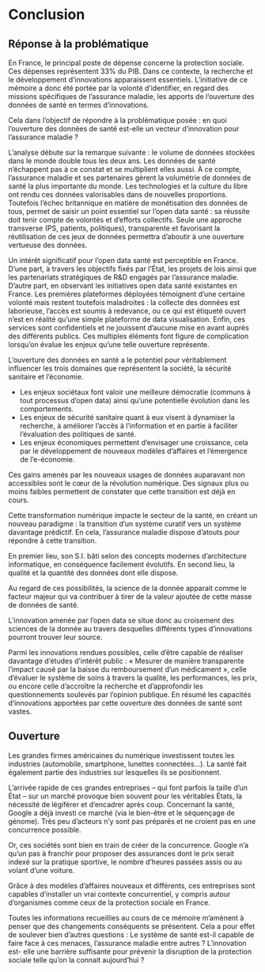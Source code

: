 # Conclusion

## Réponse à la problématique

En France, le principal poste de dépense concerne la protection sociale. Ces dépenses représentent 33% du PIB. Dans ce contexte, la recherche et le développement d’innovations apparaissent essentiels. L’initiative de ce mémoire a donc été portée par la volonté d’identifier, en regard des missions spécifiques de l’assurance maladie, les apports de l’ouverture des données de santé en termes d’innovations.

Cela dans l’objectif de répondre à la problématique posée : en quoi l’ouverture des données de santé est-elle un vecteur d’innovation pour l’assurance maladie ?L’analyse débute sur la remarque suivante : le volume de données stockées dans le monde double tous les deux ans. Les données de santé n’échappent pas à ce constat et se multiplient elles aussi. À ce compte, l’assurance maladie et ses partenaires gèrent la volumétrie de données de santé la plus importante du monde. Les technologies et la culture du libre ont rendu ces données valorisables dans de nouvelles proportions. Toutefois l’échec britannique en matière de monétisation des données de tous, permet de saisir un point essentiel sur l’open data santé : sa réussite doit tenir compte de volontés et d’efforts collectifs. Seule une approche transverse (PS, patients, politiques), transparente et favorisant la réutilisation de ces jeux de données permettra d’aboutir à une ouverture vertueuse des données.Un intérêt significatif pour l’open data santé est perceptible en France. D’une part, à travers les objectifs fixés par l’État, les projets de lois ainsi que les partenariats stratégiques de R&D engagés par l’assurance maladie. D’autre part, en observant les initiatives open data santé existantes en France. Les premières plateformes déployées témoignent d’une certaine volonté mais restent toutefois maladroites : la collecte des données est laborieuse, l’accès est soumis à redevance, ou ce qui est étiqueté ouvert n’est en réalité qu’une simple plateforme de data visualisation. Enfin, ces services sont confidentiels et ne jouissent d’aucune mise en avant auprès des différents publics. Ces multiples éléments font figure de complication lorsqu’on évalue les enjeux qu’une telle ouverture représente.L’ouverture des données en santé a le potentiel pour véritablement influencer les trois domaines quereprésentent la société, la sécurité sanitaire et l’économie.
- Les enjeux sociétaux font valoir une meilleure démocratie (communs à tout processus d’open data) ainsi qu’une potentielle évolution dans les comportements.- Les enjeux de sécurité sanitaire quant à eux visent à dynamiser la recherche, à améliorer l’accès à l’information et en partie à faciliter l’évaluation des politiques de santé.- Les enjeux économiques permettent d’envisager une croissance, cela par le développement de nouveaux modèles d’affaires et l’émergence de l’e-économie.
Ces gains amenés par les nouveaux usages de données auparavant non accessibles sont le cœur de la révolution numérique. Des signaux plus ou moins faibles permettent de constater que cette transition est déjà en cours.
Cette transformation numérique impacte le secteur de la santé, en créant un nouveau paradigme : la transition d’un système curatif vers un système davantage prédictif. En cela, l’assurance maladie dispose d’atouts pour répondre à cette transition.En premier lieu, son S.I. bâti selon des concepts modernes d’architecture informatique, en conséquence facilement évolutifs. En second lieu, la qualité et la quantité des données dont elle dispose. 
Au regard de ces possibilités, la science de la donnée apparait comme le facteur majeur qui va contribuer à tirer de la valeur ajoutée de cette masse de données de santé.
L’innovation amenée par l’open data se situe donc au croisement des sciences de la donnée au travers desquelles différents types d’innovations pourront trouver leur source.
Parmi les innovations rendues possibles, celle d’être capable de réaliser davantage d’études d’intérêt public : « Mesurer de manière transparente l’impact causé par la baisse du remboursement d’un médicament », celle d’évaluer le système de soins à travers la qualité, les performances, les prix, ou encore celle d’accroître la recherche et d’approfondir les questionnements soulevés par l’opinion publique. En résumé les capacités d’innovations apportées par cette ouverture des données de santé sont vastes.## Ouverture
Les grandes firmes américaines du numérique investissent toutes les industries (automobile, smartphone, lunettes connectées...). La santé fait également partie des industries sur lesquelles ils se positionnent.
L’arrivée rapide de ces grandes entreprises – qui font parfois la taille d’un État – sur un marché provoque bien souvent pour les véritables États, la nécessité de légiférer et d’encadrer après coup. Concernant la santé, Google a déjà investi ce marché (via le bien-être et le séquençage de génome). Très peu d’acteurs n’y sont pas préparés et ne croient pas en une concurrence possible.
Or, ces sociétés sont bien en train de créer de la concurrence. Google n’a qu’un pas à franchir pour proposer des assurances dont le prix serait indexé sur la pratique sportive, le nombre d’heures passées assis ou au volant d’une voiture.Grâce à des modèles d’affaires nouveaux et différents, ces entreprises sont capables d’installer un vrai contexte concurrentiel, y compris autour d’organismes comme ceux de la protection sociale en France.Toutes les informations recueillies au cours de ce mémoire m’amènent à penser que des changements conséquents se présentent. Cela a pour effet de soulever bien d’autres questions : Le système de santé est-il capable de faire face à ces menaces, l’assurance maladie entre autres ? L’innovation est- elle une barrière suffisante pour prévenir la disruption de la protection sociale telle qu’on la connait aujourd’hui ?